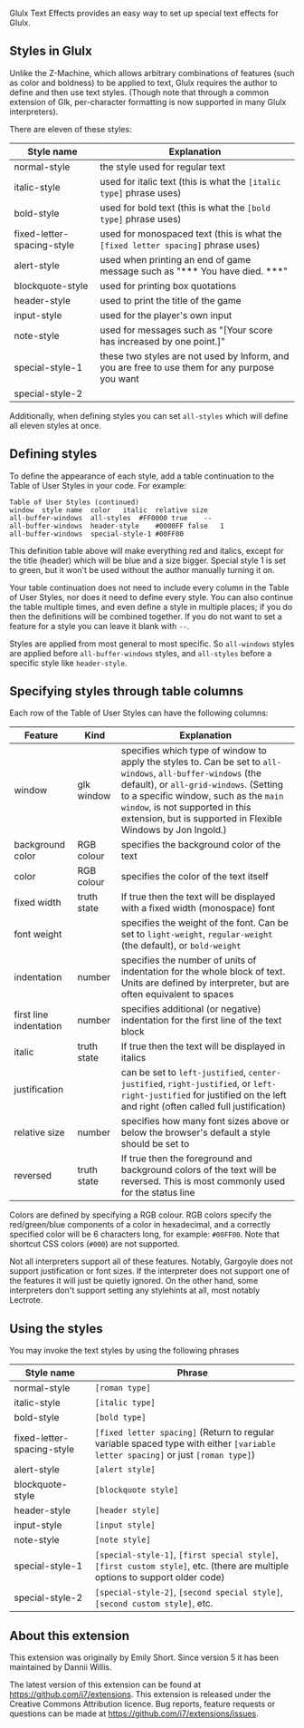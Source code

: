 Glulx Text Effects provides an easy way to set up special text effects for Glulx.

Styles in Glulx
---------------

Unlike the Z-Machine, which allows arbitrary combinations of features (such as color and boldness) to be applied to text, Glulx requires the author to define and then use text styles. (Though note that through a common extension of Glk, per-character formatting is now supported in many Glulx interpreters).

There are eleven of these styles:

| Style name | Explanation |
|------------|-------------|
| normal-style | the style used for regular text |
| italic-style | used for italic text (this is what the `[italic type]` phrase uses) |
| bold-style | used for bold text (this is what the `[bold type]` phrase uses) |
| fixed-letter-spacing-style | used for monospaced text (this is what the `[fixed letter spacing]` phrase uses) |
| alert-style | used when printing an end of game message such as "\*\*\* You have died. \*\*\*" |
| blockquote-style | used for printing box quotations |
| header-style | used to print the title of the game |
| input-style | used for the player's own input |
| note-style | used for messages such as "[Your score has increased by one point.]" |
| special-style-1 | these two styles are not used by Inform, and you are free to use them for any purpose you want |
| special-style-2 | |

Additionally, when defining styles you can set `all-styles` which will define all eleven styles at once.

Defining styles
---------------

To define the appearance of each style, add a table continuation to the Table of User Styles in your code. For example:

```
Table of User Styles (continued)
window	style name	color	italic	relative size
all-buffer-windows	all-styles	#FF0000	true	--
all-buffer-windows	header-style	#0000FF	false	1
all-buffer-windows	special-style-1	#00FF00
```

This definition table above will make everything red and italics, except for the title (header) which will be blue and a size bigger. Special style 1 is set to green, but it won't be used without the author manually turning it on.

Your table continuation does not need to include every column in the Table of User Styles, nor does it need to define every style. You can also continue the table multiple times, and even define a style in multiple places; if you do then the definitions will be combined together. If you do not want to set a feature for a style you can leave it blank with `--`.

Styles are applied from most general to most specific. So `all-windows` styles are applied before `all-buffer-windows` styles, and `all-styles` before a specific style like `header-style`.

Specifying styles through table columns
---------------------------------------

Each row of the Table of User Styles can have the following columns:

| Feature | Kind | Explanation |
|---------|------|-------------|
| window | glk window | specifies which type of window to apply the styles to. Can be set to `all-windows`, `all-buffer-windows` (the default), or `all-grid-windows`. (Setting to a specific window, such as the `main window`, is not supported in this extension, but is supported in Flexible Windows by Jon Ingold.) |
| background color | RGB colour | specifies the background color of the text |
| color | RGB colour | specifies the color of the text itself |
| fixed width | truth state | If true then the text will be displayed with a fixed width (monospace) font |
| font weight | | specifies the weight of the font. Can be set to `light-weight`, `regular-weight` (the default), or `bold-weight` |
| indentation | number | specifies the number of units of indentation for the whole block of text. Units are defined by interpreter, but are often equivalent to spaces |
| first line indentation | number | specifies additional (or negative) indentation for the first line of the text block |
| italic | truth state | If true then the text will be displayed in italics |
| justification | | can be set to `left-justified`, `center-justified`, `right-justified`, or `left-right-justified` for justified on the left and right (often called full justification) |
| relative size | number | specifies how many font sizes above or below the browser's default a style should be set to |
| reversed | truth state | If true then the foreground and background colors of the text will be reversed. This is most commonly used for the status line |

Colors are defined by specifying a RGB colour. RGB colors specify the red/green/blue components of a color in hexadecimal, and a correctly specified color will be 6 characters long, for example: `#00FF00`. Note that shortcut CSS colors (`#000`) are not supported.

Not all interpreters support all of these features. Notably, Gargoyle does not support justification or font sizes. If the interpreter does not support one of the features it will just be quietly ignored. On the other hand, some interpreters don't support setting any stylehints at all, most notably Lectrote.

Using the styles
----------------

You may invoke the text styles by using the following phrases

| Style name | Phrase |
|------------|--------|
| normal-style | `[roman type]` |
| italic-style | `[italic type]` |
| bold-style | `[bold type]` |
| fixed-letter-spacing-style | `[fixed letter spacing]` (Return to regular variable spaced type with either `[variable letter spacing]` or just `[roman type]`) |
| alert-style | `[alert style]` |
| blockquote-style | `[blockquote style]` |
| header-style | `[header style]` |
| input-style | `[input style]` |
| note-style | `[note style]` |
| special-style-1 | `[special-style-1]`, `[first special style]`, `[first custom style]`, etc. (there are multiple options to support older code) |
| special-style-2 | `[special-style-2]`, `[second special style]`, `[second custom style]`, etc. |

About this extension
--------------------

This extension was originally by Emily Short. Since version 5 it has been maintained by Dannii Willis.

The latest version of this extension can be found at <https://github.com/i7/extensions>. This extension is released under the Creative Commons Attribution licence. Bug reports, feature requests or questions can be made at <https://github.com/i7/extensions/issues>.